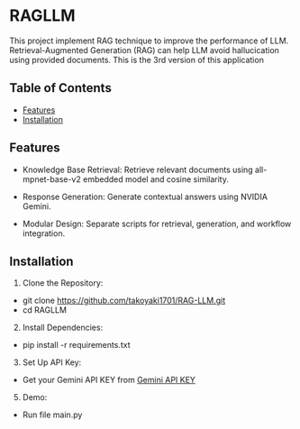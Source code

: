 # RAGLLM

This project implement RAG technique to improve the performance of LLM. Retrieval-Augmented Generation (RAG) can help LLM avoid hallucication using provided documents. 
This is the 3rd version of this application
## Table of Contents

- [Features](#features)
- [Installation](#installation)


## Features

- Knowledge Base Retrieval: Retrieve relevant documents using all-mpnet-base-v2 embedded model and cosine similarity.

- Response Generation: Generate contextual answers using NVIDIA Gemini.

- Modular Design: Separate scripts for retrieval, generation, and workflow integration.

## Installation

1. Clone the Repository:

- git clone https://github.com/takoyaki1701/RAG-LLM.git
- cd RAGLLM

2. Install Dependencies:

- pip install -r requirements.txt

3. Set Up API Key:
- Get your Gemini API KEY from [Gemini API KEY](https://aistudio.google.com/app/apikey)

5. Demo:
- Run file main.py
